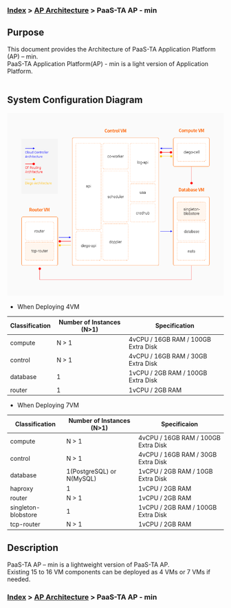 ### [Index](https://github.com/PaaS-TA/Guide-eng/blob/master/README.md) > [AP Architecture](../README.md) > PaaS-TA AP - min

## Purpose
This document provides the Architecture of PaaS-TA Application Platform (AP) – min.
<br>PaaS-TA Application Platform(AP) - min is a light version of Application Platform.
<br><br>

## System Configuration Diagram
![PaaS-TA AP - min Architecture](image/ap_architecture_min.png)

- When Deploying 4VM

| Classification | Number of Instances (N>1) | Specification |
|-------|----|-----|
| compute | N > 1 | 4vCPU / 16GB RAM / 100GB Extra Disk |
| control | N > 1 | 4vCPU / 16GB RAM / 30GB Extra Disk |
| database | 1 | 1vCPU / 2GB RAM / 100GB Extra Disk |
| router | 1 | 1vCPU / 2GB RAM |

- When Deploying 7VM

| Classification | Number of Instances (N>1) | Specificaion |
|-------|----|-----|
| compute | N > 1 | 4vCPU / 16GB RAM / 100GB Extra Disk |
| control | N > 1 | 4vCPU / 16GB RAM / 30GB Extra Disk |
| database | 1(PostgreSQL) or N(MySQL) | 1vCPU / 2GB RAM / 10GB Extra Disk |
| haproxy | 1 | 1vCPU / 2GB RAM |
| router | N > 1 | 1vCPU / 2GB RAM  |
| singleton-blobstore | 1 | 1vCPU / 2GB RAM / 100GB Extra Disk |
| tcp-router | N > 1 | 1vCPU / 2GB RAM |



## Description
PaaS-TA AP – min is a lightweight version of PaaS-TA AP.    
Existing 15 to 16 VM components can be deployed as 4 VMs or 7 VMs if needed.


### [Index](https://github.com/PaaS-TA/Guide-eng/blob/master/README.md) > [AP Architecture](../README.md) > PaaS-TA AP - min
